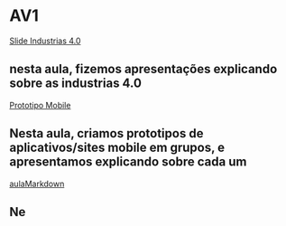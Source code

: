# AV1

[Slide Industrias 4.0](https://www.canva.com/design/DAF9Xbe3nps/IKahgn0g2MX31P9tAtLAuw/edit)

## nesta aula, fizemos apresentações explicando sobre as industrias 4.0

[Prototipo Mobile](https://www.canva.com/design/DAF-qwTjFPU/Jswr5AaWIOtx1cjYRAEp1g/edit)

## Nesta aula, criamos prototipos de aplicativos/sites mobile em grupos, e apresentamos explicando sobre cada um

[aulaMarkdown](https://github.com/LegendVL2024/aulaMarkdown)

## Ne
